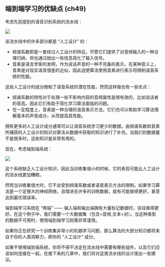 ## 端到端学习的优缺点 (ch49)


考虑先前提到的语音识别系统的流水线：

![](ch48_01.png)

该流水线中的许多部分都是 “人工设计” 的：

- 频谱系数即是一套经过人工设计的特征。尽管它们提供了对音频输入的一种合理归纳，但也通过抛出一些信息简化了输入信号。
- 音素是语言学家的发明，作为说话声音的一种不完备的表示。在某种意义上，音素是对现实语音很差的近似，因此迫使算法使用音素进行表示将限制语音系统的性能。

这些人工设计的成分限制了语音系统的潜在性能，然而这样做也有一些优点：

- 频谱系数的特性对于处理一些不影响内容的音频属性是很有效的，比如说话者的音高。因此它们有助于简化学习算法面临的问题。
- 在一定程度上，音素是一种合理的语音表示方法，它们也可以帮助学习算法理解基本的声音成分，从而提高其性能。

拥有更多的人工设计成分通常可以让语音系统学习更少的数据，由频谱系数和音素所捕获的人工设计的知识对算法从数据中获取的知识进行了补充。当我们的数据量不是很多时，这些知识是非常有用的。

现在，考虑端到端系统：

![](ch48_02.PNG)

这个系统缺乏人工设计知识，因此当训练集很小的时候，它的表现可能比人工设计的流水线更加糟糕。

然而当训练集很大时，它不会受到频谱系数或者语音表示方法的限制。如果学习算法是一个足够大的神经网络，且喂进去许多的训练数据，就有可能做得更好，甚至达到最优错误率。

端到端学习系统在 “两端” —— 输入端和输出端拥有大量标记数据时，往往做得更好。在这个例子中，我们需要一个大数据集（包含<音频,文本>对）。当这种类型的数据不可用时，使用端到端学习则需非常谨慎。

如果你正在研究一个训练集非常小的机器学习问题，那么算法的大部分知识都将来自于你的人类洞察力，即你的 “人工设计” 成分。

如果不使用端到端系统，你将不得不决定在流水线中需要有哪些组件，以及它们应该如何连接在一起。在接下来的几章中，我们将对这类流水线的设计提出一些建议。
